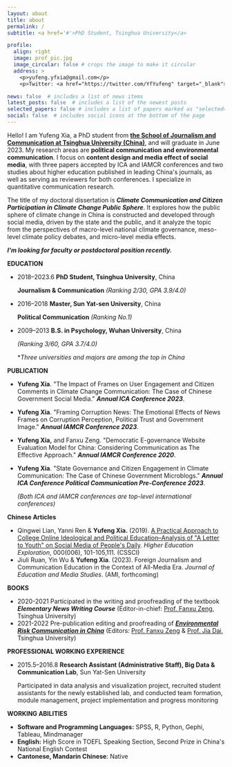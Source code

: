 ```yaml
---
layout: about
title: about
permalink: /
subtitle: <a href='#'>PhD Student, Tsinghua University</a>

profile:
  align: right
  image: prof_pic.jpg
  image_circular: false # crops the image to make it circular
  address: >
    <p>yufeng.yfxia@gmail.com</p>
    <p>Twitter: <a href="https://twitter.com/YfYufeng" target="_blank">@YfYufeng</a></p>

news: false  # includes a list of news items
latest_posts: false  # includes a list of the newest posts
selected_papers: false # includes a list of papers marked as "selected={true}"
social: false  # includes social icons at the bottom of the page
---
```


Hello! I am Yufeng Xia, a PhD student from **[the School of Journalism and Communication at Tsinghua University (China)](https://www.tsjc.tsinghua.edu.cn/en/)**, and will graduate in June 2023. My research areas are **political communication and environmental communication**. I focus on **content design and media effect of social media**, with three papers accepted by ICA and IAMCR conferences and two studies about higher education published in leading China's journals, as well as serving as reviewers for both conferences. I specialize in quantitative communication research.

The title of my doctoral dissertation is ***Climate Communication and Citizen Participation in Climate Change Public Sphere***. It explores how the public sphere of climate change in China is constructed and developed through social media, driven by the state and the public, and it analyze the topic from the perspectives of macro-level national climate governance, meso-level climate policy debates, and micro-level media effects.

***I'm looking for faculty or postdoctoral position recently.***

**EDUCATION**

- 2018–2023.6 **PhD Student, Tsinghua University**, China

  **Journalism & Communication** *(Ranking 2/30, GPA 3.9/4.0)*

- 2016–2018  **Master, Sun Yat-sen University**, China

  **Political Communication** *(Ranking No.1)*

- 2009–2013  **B.S. in Psychology, Wuhan University**, China

  *(Ranking 3/60, GPA 3.7/4.0)*

  **Three universities and majors are among the top in China*

**PUBLICATION** 

- **Yufeng Xia**. "The Impact of Frames on User Engagement and Citizen Comments in Climate Change Communication: The Case of Chinese Government Social Media." ***Annual ICA Conference 2023***.

- **Yufeng Xia**. "Framing Corruption News: The Emotional Effects of News Frames on Corruption Perception, Political Trust and Government Image." ***Annual IAMCR Conference 2023***.

- **Yufeng Xia,** and Fanxu Zeng. "Democratic E-governance Website Evaluation Model for China: Considering Communication as The Effective Approach." ***Annual IAMCR Conference 2020***. 

- **Yufeng Xia**. "State Governance and Citizen Engagement in Climate Communication: The Case of Chinese Government Microblogs." ***Annual ICA Conference Political Communication Pre-Conference 2023***. 

   *(Both ICA and IAMCR conferences are top-level international conferences)*

**Chinese Articles**

- Qingwei Lian, Yanni Ren & **Yufeng Xia.** (2019). [A Practical Approach to College Online Ideological and Political Education–Analysis of "A Letter to Youth" on Social Media of People's Daily](https://kns.cnki.net/kcms2/article/abstract?v=3uoqIhG8C44YLTlOAiTRKibYlV5Vjs7iLik5jEcCI09uHa3oBxtWoI6wGNpGCwXcLLIgl5AZM26joQgqE5c6gzNHTSiFLQ1w&uniplatform=NZKPT&src=copy). *Higher Education Exploration*, 000(006), 101-105,111. (CSSCI)
- Jiuli Ruan, Yin Wu & **Yufeng Xia**. (2023). Foreign Journalism and Communication Education in the Context of All-Media Era. *Journal of Education and Media Studies*. (AMI, forthcoming)

**BOOKS** 

- 2020-2021 Participated in the writing and proofreading of the textbook ***Elementary News Writing Course*** (Editor-in-chief: [Prof. Fanxu Zeng](https://www.tsjc.tsinghua.edu.cn/en/info/1029/1302.htm), Tsinghua University)
- 2021-2022 Pre-publication editing and proofreading of *[**Environmental Risk Communication in China**](https://www.routledge.com/Environmental-Risk-Communication-in-China-Actors-Issues-and-Governance/Dai-Zeng/p/book/9781032103303)* (Editors: [Prof. Fanxu Zeng](https://www.tsjc.tsinghua.edu.cn/en/info/1029/1302.htm) & [Prof. Jia Dai](https://www.tsjc.tsinghua.edu.cn/en/info/1029/1295.htm), Tsinghua University)

**PROFESSIONAL WORKING EXPERIENCE**

- 2015.5–2016.8 **Research Assistant (Administrative Staff), Big Data & Communication Lab**, Sun Yat-Sen University

  Participated in data analysis and visualization project, recruited student assistants for the newly established lab, and conducted team formation, module management, project implementation and progress monitoring

**WORKING ABILITIES**

-  **Software and Programming Languages:** SPSS, R, Python, Gephi, Tableau, Mindmanager
-  **English:** High Score in TOEFL Speaking Section, Second Prize in China's National English Contest
-  **Cantonese, Mandarin Chinese**: Native
